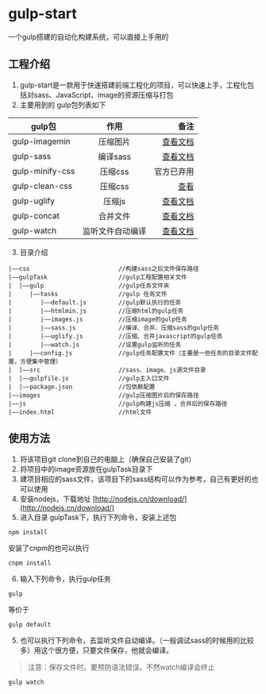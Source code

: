 # gulp-start
  一个gulp搭建的自动化构建系统，可以直接上手用的
## 工程介绍
1. gulp-start是一款用于快速搭建前端工程化的项目，可以快速上手，工程化包括对sass、JavaScript、image的资源压缩与打包
2. 主要用到的 gulp包列表如下

| gulp包 | 作用 | 备注 |
|-|:-:|-:|
| gulp-imagemin | 压缩图片 | [查看文档](https://www.npmjs.com/package/gulp-imagemin) |
| gulp-sass | 编译sass | [查看文档](https://www.npmjs.com/package/gulp-sass) |
| gulp-minify-css | 压缩css | 官方已弃用 |
| gulp-clean-css | 压缩css | [查看](https://www.npmjs.com/package/gulp-clean-css)
| gulp-uglify | 压缩js | [查看文档](https://www.npmjs.com/package/gulp-uglify) |
| gulp-concat | 合并文件 | [查看文档](https://www.npmjs.com/package/gulp-concat) |
| gulp-watch | 监听文件自动编译 | [查看文档](https://www.npmjs.com/package/gulp-watch) |
3. 目录介绍
```
|——css                         //构建sass之后文件保存路径
|——gulpTask                    //gulp工程配置相关文件
|  |——gulp                     //gulp任务文件夹
|     |——tasks                 //gulp 任务文件
|        |——default.js         //gulp默认执行的任务
|        |——htmlmin.js         //压缩html的gulp任务
|        |——images.js          //压缩image的gulp任务
|        |——sass.js            //编译、合并、压缩sass的gulp任务
|        |——uglify.js          //压缩、合并javascript的gulp任务
|        |——watch.js           //设置gulp监听的任务
|     |——config.js             //gulp任务配置文件（主要是一些任务的目录文件配置，方便集中管理）
|  |——src                      //sass、image、js源文件目录
|  |——gulpfile.js              //gulp主入口文件
|  |——package.json             //包依赖配置
|——images                      //gulp压缩图片后的保存路径
|——js                          //gulp构建js压缩 、合并后的保存路径
|——index.html                  //html文件
```
## 使用方法
1. 将该项目git clone到自己的电脑上（确保自己安装了git）
2. 将项目中的image资源放在gulpTask目录下
3. 建项目相应的sass文件，该项目下的sass结构可以作为参考，自己有更好的也可以使用
4. 安装nodejs，下载地址 [http://nodejs.cn/download/](http://nodejs.cn/download/)
5. 进入目录 gulpTask下，执行下列命令，安装上述包
```
npm install
```
安装了cnpm的也可以执行
```
cnpm install
```
6. 输入下列命令，执行gulp任务

```
gulp 
```
等价于
```
gulp default
```
5. 也可以执行下列命令，去监听文件自动编译。（一般调试sass的时候用的比较多）用这个很方便，只要文件保存，他就会编译。
> 注意：保存文件时。要预防语法错误。不然watch编译会终止

```
gulp watch
```
